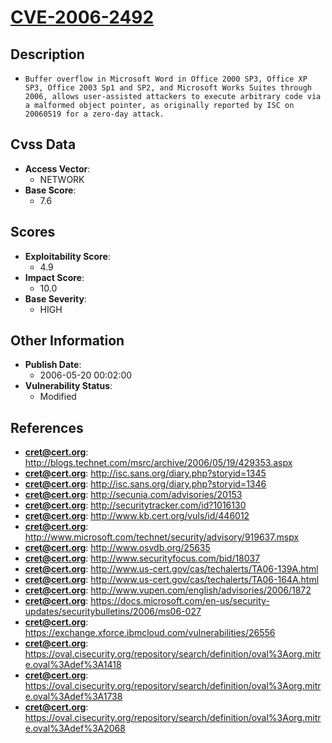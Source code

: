 
# [CVE-2006-2492](http://blogs.technet.com/msrc/archive/2006/05/19/429353.aspx)

## Description

- `Buffer overflow in Microsoft Word in Office 2000 SP3, Office XP SP3, Office 2003 Sp1 and SP2, and Microsoft Works Suites through 2006, allows user-assisted attackers to execute arbitrary code via a malformed object pointer, as originally reported by ISC on 20060519 for a zero-day attack.`

## Cvss Data

- **Access Vector**:
  - NETWORK
- **Base Score**:
  - 7.6

## Scores

- **Exploitability Score**:
  - 4.9
- **Impact Score**:
  - 10.0
- **Base Severity**:
  - HIGH

## Other Information

- **Publish Date**:
  - 2006-05-20 00:02:00
- **Vulnerability Status**:
  - Modified

## References

- **cret@cert.org**: http://blogs.technet.com/msrc/archive/2006/05/19/429353.aspx
- **cret@cert.org**: http://isc.sans.org/diary.php?storyid=1345
- **cret@cert.org**: http://isc.sans.org/diary.php?storyid=1346
- **cret@cert.org**: http://secunia.com/advisories/20153
- **cret@cert.org**: http://securitytracker.com/id?1016130
- **cret@cert.org**: http://www.kb.cert.org/vuls/id/446012
- **cret@cert.org**: http://www.microsoft.com/technet/security/advisory/919637.mspx
- **cret@cert.org**: http://www.osvdb.org/25635
- **cret@cert.org**: http://www.securityfocus.com/bid/18037
- **cret@cert.org**: http://www.us-cert.gov/cas/techalerts/TA06-139A.html
- **cret@cert.org**: http://www.us-cert.gov/cas/techalerts/TA06-164A.html
- **cret@cert.org**: http://www.vupen.com/english/advisories/2006/1872
- **cret@cert.org**: https://docs.microsoft.com/en-us/security-updates/securitybulletins/2006/ms06-027
- **cret@cert.org**: https://exchange.xforce.ibmcloud.com/vulnerabilities/26556
- **cret@cert.org**: https://oval.cisecurity.org/repository/search/definition/oval%3Aorg.mitre.oval%3Adef%3A1418
- **cret@cert.org**: https://oval.cisecurity.org/repository/search/definition/oval%3Aorg.mitre.oval%3Adef%3A1738
- **cret@cert.org**: https://oval.cisecurity.org/repository/search/definition/oval%3Aorg.mitre.oval%3Adef%3A2068
